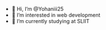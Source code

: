 - 👋 Hi, I’m @Yohaniii25
- 👀 I’m interested in web development
- 🌱 I’m currently studying at SLIIT 


<!---
Yohaniii25/Yohaniii25 is a ✨ special ✨ repository because its `README.md` (this file) appears on your GitHub profile.
You can click the Preview link to take a look at your changes.- 💞️ I’m looking to collaborate on ...
- 📫 How to reach me ...
--->
